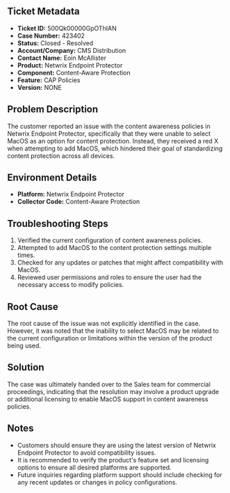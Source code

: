 ## Ticket Metadata
- **Ticket ID:** 500Qk00000GpOThIAN
- **Case Number:** 423402
- **Status:** Closed - Resolved
- **Account/Company:** CMS Distribution
- **Contact Name:** Eoin McAllister
- **Product:** Netwrix Endpoint Protector
- **Component:** Content-Aware Protection
- **Feature:** CAP Policies
- **Version:** NONE

## Problem Description
The customer reported an issue with the content awareness policies in Netwrix Endpoint Protector, specifically that they were unable to select MacOS as an option for content protection. Instead, they received a red X when attempting to add MacOS, which hindered their goal of standardizing content protection across all devices.

## Environment Details
- **Platform:** Netwrix Endpoint Protector
- **Collector Code:** Content-Aware Protection

## Troubleshooting Steps
1. Verified the current configuration of content awareness policies.
2. Attempted to add MacOS to the content protection settings multiple times.
3. Checked for any updates or patches that might affect compatibility with MacOS.
4. Reviewed user permissions and roles to ensure the user had the necessary access to modify policies.

## Root Cause
The root cause of the issue was not explicitly identified in the case. However, it was noted that the inability to select MacOS may be related to the current configuration or limitations within the version of the product being used.

## Solution
The case was ultimately handed over to the Sales team for commercial proceedings, indicating that the resolution may involve a product upgrade or additional licensing to enable MacOS support in content awareness policies.

## Notes
- Customers should ensure they are using the latest version of Netwrix Endpoint Protector to avoid compatibility issues.
- It is recommended to verify the product's feature set and licensing options to ensure all desired platforms are supported.
- Future inquiries regarding platform support should include checking for any recent updates or changes in policy configurations.